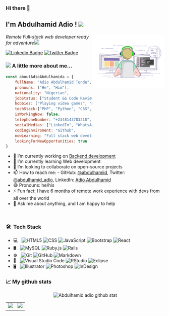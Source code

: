  ### Hi there 👋

<h2>  I'm Abdulhamid Adio ! <img src="https://user-images.githubusercontent.com/95297251/166106683-de6ad15f-a2fc-4f07-adbb-9d478a2343b9.gif" width="70"></h2>

<img align="right" alt="GIF" src="https://raw.githubusercontent.com/devSouvik/devSouvik/master/gif3.gif" width="230"/>
<p><em>Remote Full-stack web developer ready for adventure</em><img src="https://user-images.githubusercontent.com/95297251/166106881-1d6af30e-13dc-45ed-a18b-47db55f822eb.gif" width="50"></p>

[![Linkedin Badge](https://img.shields.io/badge/-Abdulhamid%20Adio-blue?style=flat-square&logo=Linkedin&logoColor=white&link=https://www.linkedin.com/in/ellievillalejos/)](https://www.linkedin.com/in/abdulhamid-adio)
[![Twitter Badge](https://img.shields.io/badge/-@abdulhamid_adio_-1ca0f1?style=flat-square&labelColor=1ca0f1&logo=twitter&logoColor=white&link=https://twitter.com/asia_magana)](https://twitter.com/abdulhamid_adio)
### <img src="https://media.giphy.com/media/kbVuid1Ak3uEHJUMVO/giphy.gif" width="50"> A little more about me...

```javascript
const aboutAdioAbdulhamida = {
    fullName: "Adio Abdulhamid Tunde",
    pronouns: ["He", "Him"],
    nationality: "Nigerian",
    jobStatus: ["Student && Code Reviewer at Microverse"],
    hobbies: ["Playing video games", "Reading", "Solving Coding Challenges"],
    techStack:["PHP", "Python", "CSS", "JavaScript", "Ruby", "HTML", "SQL", "Bootstrap"],
    isWorkingNow: false,
    telephoneNumber: "+2348143783218",
    socialMedias: ["LinkedIn", "WhatsApp", "Twitter"],
    codingEnviroment: "Github",
    nowLearning: "Full stack web developement at Microverse",
    lookingForNewOpportunities: true    
}
```

- 🔭 I’m currently working on  [Backend development](https://maganaasiati.github.io)
- 🌱 I’m currently learning Web development
- 👯 I’m looking to collaborate on open-source projects
- 📫 How to reach me: - GitHub: [@abdulhamiid](https://github.com/abdulhamiid), Twitter: [@abdulhamid_adio](https://twitter.com/abdulhamid_adio), LinkedIn: [Adio Abdulhamid](https://www.linkedin.com/in/abdulhamid-adio)
- 😄 Pronouns: he/his
- ⚡ Fun fact: I have 6 months of remote work experience with devs from all over the world
- 💬 Ask me about anything, and I am happy to help

<br>

<!-- <img src="https://media.tenor.com/images/df8c44a1d20ab367fdcb21880985fd33/tenor.gif" align="right"  width="30%"/> -->
<h3> 🛠 &nbsp;Tech Stack</h3>

- 💻 &nbsp;
  ![HTML5](https://img.shields.io/badge/-HTML5-333333?style=flat&logo=HTML5)
  ![CSS](https://img.shields.io/badge/-CSS-333333?style=flat&logo=CSS3&logoColor=1572B6)
  ![JavaScript](https://img.shields.io/badge/-JavaScript-333333?style=flat&logo=javascript)
  ![Bootstrap](https://img.shields.io/badge/-Bootstrap-333333?style=flat&logo=bootstrap&logoColor=563D7C)
  ![React](https://img.shields.io/badge/-React-333333?style=flat&logo=react)
- 🛢 &nbsp;
  ![MySQL](https://img.shields.io/badge/-MySQL-333333?style=flat&logo=mySQL)
  ![Ruby.js](https://img.shields.io/badge/-ruby-333333?style=flat&logo=ruby)
  ![Rails](https://img.shields.io/badge/-Ruby%20on%20Rails-333333?style=flat&logo=ruby-on-rails)
- ⚙️ &nbsp;
  ![Git](https://img.shields.io/badge/-Git-333333?style=flat&logo=git)
  ![GitHub](https://img.shields.io/badge/-GitHub-333333?style=flat&logo=github)
  ![Markdown](https://img.shields.io/badge/-Markdown-333333?style=flat&logo=markdown)
- 🔧 &nbsp;
  ![Visual Studio Code](https://img.shields.io/badge/-Visual%20Studio%20Code-333333?style=flat&logo=visual-studio-code&logoColor=007ACC)
  ![RStudio](https://img.shields.io/badge/-RStudio-333333?style=flat&logo=rstudio)
  ![Eclipse](https://img.shields.io/badge/-Eclipse-333333?style=flat&logo=eclipse-ide&logoColor=2C2255)
- 🖥 &nbsp;
  ![Illustrator](https://img.shields.io/badge/-Illustrator-333333?style=flat&logo=adobe-illustrator)
  ![Photoshop](https://img.shields.io/badge/-Photoshop-333333?style=flat&logo=adobe-photoshop)
  ![InDesign](https://img.shields.io/badge/-InDesign-333333?style=flat&logo=adobe-indesign)

<h3>📈 My github stats</h3>

<p align="center">
  <img height="180em" src="https://github-readme-stats.vercel.app/api/top-langs/?username=abdulhamiid&hide=less,scss,hack&show_icons=true&theme=chartreuse-dark&layout=compact&langs_count=8" alt="Abdulhamid adio github stat" align="center"/>
</p>
<table>
  <tr>
  <td halign="bottom"><img src="https://github-readme-stats.vercel.app/api?username=abdulhamiid&count_private=true&count_public=true&show_icons=true&&theme=chartreuse-dark&include_all_commits=true">
  </td>

  <td halign="bottom"><img src="https://github-readme-streak-stats.herokuapp.com?user=abdulhamiid&theme=chartreuse-dark"></td>
</tr>
</table>


